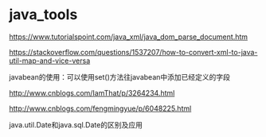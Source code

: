 # java_tools

https://www.tutorialspoint.com/java_xml/java_dom_parse_document.htm

https://stackoverflow.com/questions/1537207/how-to-convert-xml-to-java-util-map-and-vice-versa

javabean的使用：可以使用set()方法往javabean中添加已经定义的字段



http://www.cnblogs.com/IamThat/p/3264234.html

http://www.cnblogs.com/fengmingyue/p/6048225.html

java.util.Date和java.sql.Date的区别及应用
